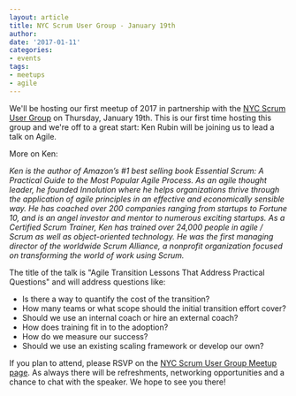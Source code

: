 ```yaml
---
layout: article
title: NYC Scrum User Group - January 19th
author: 
date: '2017-01-11'
categories: 
- events
tags:
- meetups
- agile
---
```


We'll be hosting our first meetup of 2017 in partnership with the [NYC Scrum User Group](https://www.meetup.com/NYC-Scrum-User-Group/events/232541163/) on Thursday, January 19th. This is our first time hosting this group and we're off to a great start: Ken Rubin will be joining us to lead a talk on Agile. 

More on Ken: 

_Ken is the author of Amazon’s #1 best selling book Essential Scrum: A Practical Guide to the Most Popular Agile Process. As an agile thought leader, he founded Innolution where he helps organizations thrive through the application of agile principles in an effective and economically sensible way. He has coached over 200 companies ranging from startups to Fortune 10, and is an angel investor and mentor to numerous exciting startups. As a Certified Scrum Trainer, Ken has trained over 24,000 people in agile / Scrum as well as object-oriented technology. He was the first managing director of the worldwide Scrum Alliance, a nonprofit organization focused on transforming the world of work using Scrum._

The title of the talk is "Agile Transition Lessons That Address Practical Questions" and will address questions like: 

- Is there a way to quantify the cost of the transition?
- How many teams or what scope should the initial transition effort cover?
- Should we use an internal coach or hire an external coach?
- How does training fit in to the adoption?
- How do we measure our success?
- Should we use an existing scaling framework or develop our own? 

If you plan to attend, please RSVP on the [NYC Scrum User Group Meetup page](https://www.meetup.com/NYC-Scrum-User-Group/events/232541163/). As always there will be refreshments, networking opportunities and a chance to chat with the speaker. We hope to see you there!
